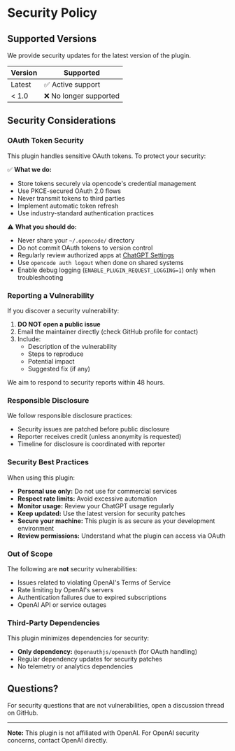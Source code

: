# Security Policy

## Supported Versions

We provide security updates for the latest version of the plugin.

| Version | Supported          |
| ------- | ------------------ |
| Latest  | ✅ Active support |
| < 1.0   | ❌ No longer supported |

## Security Considerations

### OAuth Token Security

This plugin handles sensitive OAuth tokens. To protect your security:

✅ **What we do:**
- Store tokens securely via opencode's credential management
- Use PKCE-secured OAuth 2.0 flows
- Never transmit tokens to third parties
- Implement automatic token refresh
- Use industry-standard authentication practices

⚠️ **What you should do:**
- Never share your `~/.opencode/` directory
- Do not commit OAuth tokens to version control
- Regularly review authorized apps at [ChatGPT Settings](https://chatgpt.com/settings/apps)
- Use `opencode auth logout` when done on shared systems
- Enable debug logging (`ENABLE_PLUGIN_REQUEST_LOGGING=1`) only when troubleshooting

### Reporting a Vulnerability

If you discover a security vulnerability:

1. **DO NOT open a public issue**
2. Email the maintainer directly (check GitHub profile for contact)
3. Include:
   - Description of the vulnerability
   - Steps to reproduce
   - Potential impact
   - Suggested fix (if any)

We aim to respond to security reports within 48 hours.

### Responsible Disclosure

We follow responsible disclosure practices:
- Security issues are patched before public disclosure
- Reporter receives credit (unless anonymity is requested)
- Timeline for disclosure is coordinated with reporter

### Security Best Practices

When using this plugin:

- **Personal use only:** Do not use for commercial services
- **Respect rate limits:** Avoid excessive automation
- **Monitor usage:** Review your ChatGPT usage regularly
- **Keep updated:** Use the latest version for security patches
- **Secure your machine:** This plugin is as secure as your development environment
- **Review permissions:** Understand what the plugin can access via OAuth

### Out of Scope

The following are **not** security vulnerabilities:
- Issues related to violating OpenAI's Terms of Service
- Rate limiting by OpenAI's servers
- Authentication failures due to expired subscriptions
- OpenAI API or service outages

### Third-Party Dependencies

This plugin minimizes dependencies for security:
- **Only dependency:** `@openauthjs/openauth` (for OAuth handling)
- Regular dependency updates for security patches
- No telemetry or analytics dependencies

## Questions?

For security questions that are not vulnerabilities, open a discussion thread on GitHub.

---

**Note:** This plugin is not affiliated with OpenAI. For OpenAI security concerns, contact OpenAI directly.
